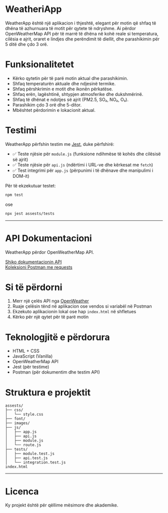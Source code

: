 #  WeatheriApp

WeatherApp është një aplikacion i thjeshtë, elegant për motin që shfaq të dhëna të azhurnuara të motit për qytete të ndryshme. Ai përdor OpenWeatherMap API për të marrë të dhëna në kohë reale si temperatura, cilësia e ajrit, oraret e lindjes dhe perëndimit të diellit, dhe parashikimin për 5 ditë dhe çdo 3 orë.

# Funksionalitetet

- Kërko qytetin për të parë motin aktual dhe parashikimin.
- Shfaq temperaturën aktuale dhe ndjesinë termike.
- Shfaq përshkrimin e motit dhe ikonën përkatëse.
- Shfaq erën, lagështinë, shtypjen atmosferike dhe dukshmërinë.
- Shfaq të dhënat e ndotjes së ajrit (PM2.5, SO₂, NO₂, O₃).
- Parashikim çdo 3 orë dhe 5-ditor.
- Mbështet përdorimin e lokacionit aktual.


# Testimi

WeatherApp përfshin testim me [Jest](https://jestjs.io/), duke përfshirë:

- ✅ Teste njësie për `module.js` (funksione ndihmëse të kohës dhe cilësisë së ajrit)
- ✅ Teste njësie për `api.js` (ndërtimi i URL-ve dhe kërkesat me `fetch`)
- ✅ Test integrimi për `app.js` (përpunimi i të dhënave dhe manipulimi i DOM-it)

Për të ekzekutuar testet:
```bash
npm test
```
ose 

```bash
npx jest assests/tests
```

---

# API Dokumentacioni

WeatherApp përdor OpenWeatherMap API.

[Shiko dokumentacionin API ](./API_DOC.md)  
[Koleksioni Postman me requests](./weatherio-openweathermap.postman_collection.json)


# Si të përdorni

1. Merr një çelës API nga [OpenWeather](https://home.openweathermap.org/api_keys)
2. Ruaje çelësin tënd në aplikacion ose vendos si variabël në Postman
3. Ekzekuto aplikacionin lokal ose hap `index.html` në shfletues
4. Kërko për një qytet për të parë motin


# Teknologjitë e përdorura

- HTML + CSS
- JavaScript (Vanilla)
- OpenWeatherMap API
- Jest (për testime)
- Postman (për dokumentim dhe testim API)


# Struktura e projektit

```
assests/
├── css/
│   └── style.css
├── font/
├── images/
├── js/
│   ├── app.js
│   ├── api.js
│   ├── module.js
│   └── route.js
├── tests/
│   ├── module.test.js
│   ├── api.test.js
│   └── integration.test.js
index.html
```

---

# Licenca

Ky projekt është për qëllime mësimore dhe akademike.


